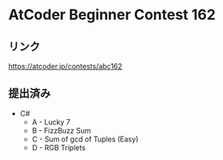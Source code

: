 # AtCoder Beginner Contest 162
## リンク
https://atcoder.jp/contests/abc162

## 提出済み
- C#
	- A - Lucky 7
	- B - FizzBuzz Sum
	- C - Sum of gcd of Tuples (Easy)
	- D - RGB Triplets